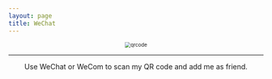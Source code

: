 ```yaml
---
layout: page
title: WeChat
---
```


<p>
</p>

<p align="center"><img src="qrcode.png" alt="qrcode" style="zoom:70%;" /></p>



---

<center >Use WeChat or WeCom to scan my QR code and add me as friend.</center>


